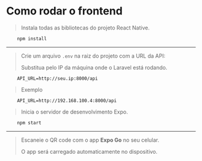 # Como rodar o frontend

> Instala todas as bibliotecas do projeto React Native.

```bash
    npm install
```

---

> Crie um arquivo `.env` na raiz do projeto com a URL da API:
>
> Substitua pelo IP da máquina onde o Laravel está rodando.

```env
    API_URL=http://seu.ip:8000/api
```

> Exemplo

```env
    API_URL=http://192.168.100.4:8000/api
```

> Inicia o servidor de desenvolvimento Expo.

```bash
    npm start
```

---

> Escaneie o QR code com o app **Expo Go** no seu celular.
>
> O app será carregado automaticamente no dispositivo.
